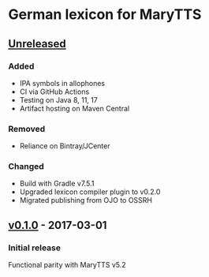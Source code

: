 German lexicon for MaryTTS
==========================

[Unreleased]
------------

### Added

- IPA symbols in allophones
- CI via GitHub Actions
- Testing on Java 8, 11, 17
- Artifact hosting on Maven Central

### Removed

- Reliance on Bintray/JCenter

### Changed

- Build with Gradle v7.5.1
- Upgraded lexicon compiler plugin to v0.2.0
- Migrated publishing from OJO to OSSRH

[v0.1.0] - 2017-03-01
---------------------

### Initial release

Functional parity with MaryTTS v5.2

[Unreleased]: https://github.com/marytts/marytts-lexicon-de/compare/v0.1.0...HEAD
[v0.1.0]: https://github.com/marytts/marytts-lexicon-de/tree/v0.1.0
